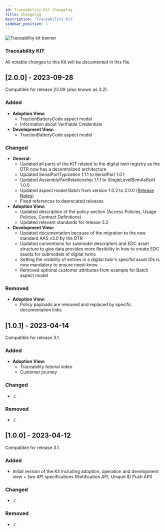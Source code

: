 ```yaml
---
id: Traceability Kit Changelog
title: Changelog
description: 'Traceability Kit'
sidebar_position: 1
---
```


![Traceability kit banner](@site/static/img/doc-traceability_header-minified.png)

### Traceability KIT

All notable changes to this Kit will be documented in this file.

## [2.0.0] - 2023-09-28

Compatible for release 23.09 (also known as 3.2).

### Added

- **Adoption View:**
  - TractionBatteryCode aspect model
  - Information about Verifiable Credentials
- **Development View:**
  - TractionBatteryCode aspect model

### Changed

- **General:**
  - Updated all parts of the KIT related to the digital twin registry as the DTR now has a decentralized architecture
  - Updated SerialPartTypization 1.1.1 to SerialPart 1.0.1
  - Updated AssemblyPartRelationship 1.1.1 to SingleLevelBomAsBuilt 1.0.0
  - Updated aspect model Batch from version 1.0.2 to 2.0.0 ([Release Notes](https://github.com/eclipse-tractusx/sldt-semantic-models/blob/main/io.catenax.batch/RELEASE_NOTES.md))
  - Fixed references to deprecated releases
- **Adoption View:**
  - Updated description of the policy section (Access Policies, Usage Policies, Contract Definitions)
  - Updated relevant standards for release 3.2
- **Development View:**
  - Updated documentation because of the migration to the new standard AAS v3.0 by the DTR
  - Updated conventions for submodel descriptors and EDC asset structure to give data provides more flexibility in how to create EDC assets for submodels of digital twins
  - Setting the visibility of entries in a digital twin's specifid asset IDs is now mandatory to ensure need-know
  - Removed optional customer attributes from example for Batch aspect model

### Removed

- **Adoption View:**
  - Policy payloads are removed and replaced by specific documentation links

## [1.0.1] - 2023-04-14

Compatible for release 3.1.

### Added

- **Adoption View:**
  - Traceability tutorial video
  - Customer journey

### Changed

- ./.

### Removed

- ./.

## [1.0.0] - 2023-04-12

Compatible for release 3.1.

### Added

- Initial version of the Kit including adoption, operation and development view + two API specifications (Notification API, Unique ID Push API)

### Changed

- ./.

### Removed

- ./.
